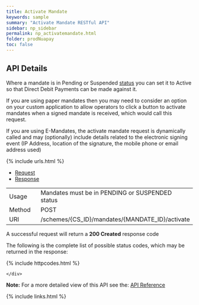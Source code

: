 ```yaml
---
title: Activate Mandate
keywords: sample
summary: "Activate Mandate RESTful API"
sidebar: np_sidebar
permalink: np_activatemandate.html
folder: prodNuapay
toc: false
---
```


## API Details

<p>Where a mandate is in Pending or Suspended <a href="np_mandatestatuses.html">status</a> you can set it to Active so that Direct Debit Payments can be made against it.</p>

<p>If you are using paper mandates then you may need to consider an option on your custom application to allow operators to click a button to activate mandates when a signed mandate is received, which would call this request.</p>

<p>If you are using E-Mandates, the activate mandate request is dynamically called and may (optionally) include details related to the electronic signing event (IP Address, location of the signature, the mobile phone or email address used)</p>


{% include urls.html %}


<ul id="profileTabs" class="nav nav-tabs">
    <li class="active"><a href="#profile" data-toggle="tab">Request</a></li>
    <li><a href="#about" data-toggle="tab">Response</a></li>
   
</ul>
  <div class="tab-content">
<div role="tabpanel" class="tab-pane active" id="profile">


  <table>
<colgroup>
<col width="30%" />
<col width="90%" />
</colgroup>

<tbody>
<tr>
<td markdown="span">Usage</td>
<td markdown="span">Mandates must be in PENDING or SUSPENDED status</td>
</tr>
<tr>
<td markdown="span">Method</td>
<td markdown="span"><span class="label label-info">POST </span>
</td>
</tr>
<tr>
<td markdown="span">URI</td>
<td markdown="span">/schemes/{CS_ID}/mandates/{MANDATE_ID}/activate
</td>
</tr>
</tbody>
</table>



</div>

<div role="tabpanel" class="tab-pane" id="about">
<p>A successful request will return a <b>200 Created</b> response code</p>
<p>The following is the complete list of possible status codes, which may be returned in the response:</p>
    {% include httpcodes.html %}
    
 
    </div>


</div>

<b>Note:</b> For a more detailed view of this API see the: <a href="https://docs.nuapay.com/v1/#activate-mandate" target = '_blank'><i class="fa fa-cogs"></i> API Reference</a>


<!--{% include swaggerlink.html %}-->

{% include links.html %}
